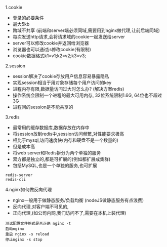 1.cookie   
* 登录的必要条件
* 最大5kb
* 跨域不共享 (前端和server端必须同域,需要用到nginx做代理,让前后端同域)
* 每次发送http请求,会将请求域的cookie一起发送给server
* server可以修改cookie并返回给浏览器
* 浏览器也可以通过js修改cookie(有限制)
* cookie数据格式k1=v1;k2=v2;k3=v3;


2.session
* session解决了cookie存放用户信息容易暴露隐私
* 实现session相当于用对象存储每个用户访问的key
* 进程内存有限,数据量访问过大时怎么办? (解决方案redis)
* 操作系统会限制一个进程的最大可用内存, 32位系统限制1.6G, 64位也不超过3G
* 进程间的session是不能共享的


3.redis
* 最常用的缓存数据库,数据存放在内存中
* 将session放到redis中,session访问频繁,对性能要求极高
* 相比于mysql,访问速度快(内存和硬盘不是一个数量的)
* 但是成本高
* 将web server和Redis拆分为两个单独的服务
* 双方都是独立的,都是可扩展的(例如都扩展成集群)
* 包括MySQL,也是一个单独的服务,也可扩展
```
redis-server
redis-cli
```

4.nginx如何做反向代理
* nginx一般用于做静态服务/负载均衡 (nodeJS做静态服务有点浪费)
* 反向代理,对客户端不可见的,
* 正向代理,(如公司内网,我们访问不了,需要在本机上装代理)
```
测试配置文件格式是否正确 nginx -t
启动nginx
重启 nginx -s reload
停止nginx -s stop
```

